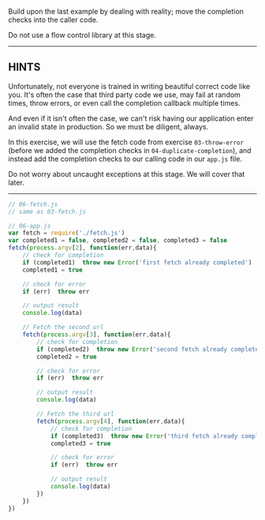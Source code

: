 Build upon the last example by dealing with reality; move the completion checks into the caller code.

Do not use a flow control library at this stage.


----------------------------------------------------------------------
## HINTS

Unfortunately, not everyone is trained in writing beautiful correct code like you. It's often the case that third party code we use, may fail at random times, throw errors, or even call the completion callback multiple times.

And even if it isn't often the case, we can't risk having our application enter an invalid state in production. So we must be diligent, always.

In this exercise, we will use the fetch code from exercise `03-throw-error` (before we added the completion checks in `04-duplicate-completion`), and instead add the completion checks to our calling code in our `app.js` file.

Do not worry about uncaught exceptions at this stage. We will cover that later.


----------------------------------------------------------------------


<!-- SOLUTION/ -->

``` javascript
// 06-fetch.js
// same as 03-fetch.js
```

``` javascript
// 06-app.js
var fetch = require('./fetch.js')
var completed1 = false, completed2 = false, completed3 = false
fetch(process.argv[2], function(err,data){
	// check for completion
	if (completed1)  throw new Error('first fetch already completed')
	completed1 = true

	// check for error
	if (err)  throw err

	// output result
	console.log(data)

	// Fetch the second url
	fetch(process.argv[3], function(err,data){
		// check for completion
		if (completed2)  throw new Error('second fetch already completed')
		completed2 = true

		// check for error
		if (err)  throw err

		// output result
		console.log(data)

		// Fetch the third url
		fetch(process.argv[4], function(err,data){
			// check for completion
			if (completed3)  throw new Error('third fetch already completed')
			completed3 = true

			// check for error
			if (err)  throw err

			// output result
			console.log(data)
		})
	})
})
```

<!-- /SOLUTION -->